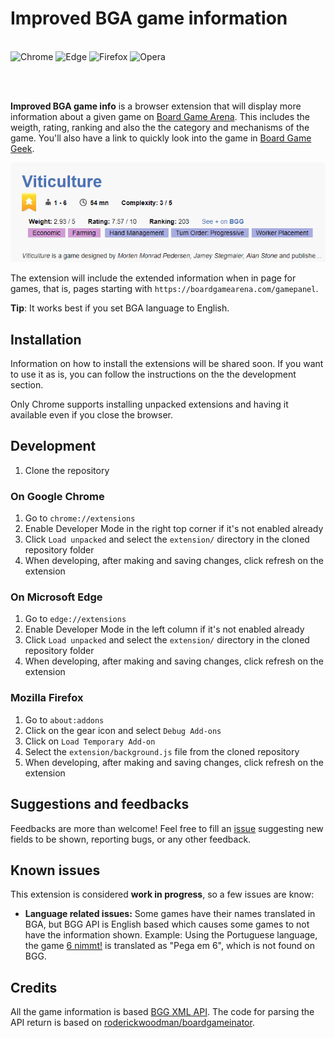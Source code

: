 # Improved BGA game information

<br>
<img src="https://raw.githubusercontent.com/alrra/browser-logos/master/src/chrome/chrome_48x48.png" alt="Chrome" width="48px" height="48px" />
<img src="https://raw.githubusercontent.com/alrra/browser-logos/master/src/edge/edge_48x48.png" alt="Edge" width="48px" height="48px" />
<img src="https://raw.githubusercontent.com/alrra/browser-logos/master/src/firefox/firefox_48x48.png" alt="Firefox" width="48px" height="48px" />
<img src="https://raw.githubusercontent.com/alrra/browser-logos/master/src/opera/opera_48x48.png" alt="Opera" width="48px" height="48px" />

<br><br>

**Improved BGA game info** is a browser extension that will display more information about a given game on [Board Game Arena](https://boardgamearena.com). This includes the weigth, rating, ranking and also the the category and mechanisms of the game.
You'll also have a link to quickly look into the game in [Board Game Geek](https://boardgamegeek.com).

![Extension example](resources/example.png)

The extension will include the extended information when in page for games, that is, pages starting with `https://boardgamearena.com/gamepanel`.

**Tip**: It works best if you set BGA language to English.

## Installation

Information on how to install the extensions will be shared soon. If you want to use it as is, you can follow the instructions on the the development section.

Only Chrome supports installing unpacked extensions and having it available even if you close the browser.

## Development

1. Clone the repository

### On Google Chrome
1. Go to `chrome://extensions`
2. Enable Developer Mode in the right top corner if it's not enabled already
3. Click `Load unpacked` and select the `extension/` directory in the cloned repository folder
4. When developing, after making and saving changes, click refresh on the extension

### On Microsoft Edge
1. Go to `edge://extensions`
2. Enable Developer Mode in the left column if it's not enabled already
3. Click `Load unpacked` and select the `extension/` directory in the cloned repository folder
4. When developing, after making and saving changes, click refresh on the extension

### Mozilla Firefox
1. Go to `about:addons`
2. Click on the gear icon and select `Debug Add-ons`
3. Click on `Load Temporary Add-on`
4. Select the `extension/background.js` file from the cloned repository
5. When developing, after making and saving changes, click refresh on the extension

## Suggestions and feedbacks
Feedbacks are more than welcome! Feel free to fill an [issue](https://github.com/thamara/improved-bga-game-info-extension/issues/new) suggesting new fields to be shown, reporting bugs, or any other feedback.

## Known issues
This extension is considered **work in progress**, so a few issues are know:
- **Language related issues:** Some games have their names translated in BGA, but BGG API is English based which causes some games to not have the information shown. Example: Using the Portuguese language, the game [6 nimmt!](https://boardgamearena.com/gamepanel?game=sechsnimmt) is translated as "Pega em 6", which is not found on BGG. 

## Credits
All the game information is based [BGG XML API](https://boardgamegeek.com/wiki/page/BGG_XML_API2). The code for parsing the API return is based on [roderickwoodman/boardgameinator](https://github.com/roderickwoodman/boardgameinator).
